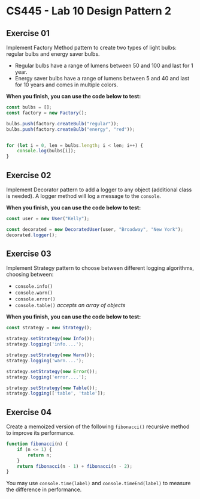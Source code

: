 # CS445 - Lab 10 Design Pattern 2

## Exercise 01
Implement Factory Method pattern to create two types of light bulbs: regular bulbs and energy saver bulbs. 
* Regular bulbs have a range of lumens between 50 and 100 and last for 1 year. 
* Energy saver bulbs have a range of lumens between 5 and 40 and last for 10 years and comes in multiple colors.

**When you finish, you can use the code below to test:**
```javascript
const bulbs = [];
const factory = new Factory();

bulbs.push(factory.createBulb("regular"));
bulbs.push(factory.createBulb("energy", "red"));


for (let i = 0, len = bulbs.length; i < len; i++) {
    console.log(bulbs[i]);
}
```
  
## Exercise 02
Implement Decorator pattern to add a logger to any object (additional class is needed). A logger method will log a message to the `console`.

**When you finish, you can use the code below to test:**
```javascript
const user = new User("Kelly");

const decorated = new DecoratedUser(user, "Broadway", "New York");
decorated.logger();
```
  
## Exercise 03
Implement Strategy pattern to choose between different logging algorithms, choosing between:
* `console.info()`
* `console.warn()`
* `console.error()`
* `console.table()`  *accepts an array of objects*


**When you finish, you can use the code below to test:**
```javascript
const strategy = new Strategy();

strategy.setStrategy(new Info());
strategy.logging('info....');

strategy.setStrategy(new Warn());
strategy.logging('warn....');

strategy.setStrategy(new Error());
strategy.logging('error....');

strategy.setStrategy(new Table());
strategy.logging(['table', 'table']);
```
  
## Exercise 04
Create a memoized version of the following `fibonacci()` recursive method to improve its performance.
```javascript
function fibonacci(n) {
    if (n <= 1) {
        return n;
    }
    return fibonacci(n - 1) + fibonacci(n - 2);
}
```
You may use `console.time(label)` and `console.timeEnd(label)` to measure the difference in performance.